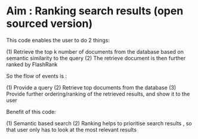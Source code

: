 # Aim : Ranking search results (open sourced version)

This code enables the user to do 2 things:

(1) Retrieve the top k number of documents from the database based on semantic similarity to the query 
(2) The retrieve document is then further ranked by FlashRank

So the flow of events is :

(1) Provide a query
(2) Retrieve top documents from the database 
(3) Provide further ordering/ranking of the retrieved results, and show it to the user

Benefit of this code:

(1) Semantic based search 
(2) Ranking helps to prioritise search results , so that user only has to look at the most relevant results
